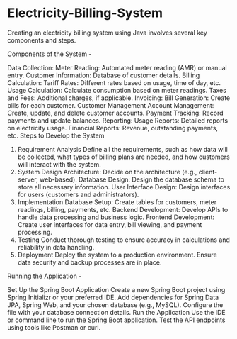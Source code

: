 # Electricity-Billing-System
Creating an electricity billing system using Java involves several key components and steps.

Components of the System -

Data Collection:
Meter Reading: Automated meter reading (AMR) or manual entry.
Customer Information: Database of customer details.
Billing Calculation:
Tariff Rates: Different rates based on usage, time of day, etc.
Usage Calculation: Calculate consumption based on meter readings.
Taxes and Fees: Additional charges, if applicable.
Invoicing:
Bill Generation: Create bills for each customer.
Customer Management
Account Management: Create, update, and delete customer accounts.
Payment Tracking: Record payments and update balances.
Reporting:
Usage Reports: Detailed reports on electricity usage.
Financial Reports: Revenue, outstanding payments, etc.
Steps to Develop the System
1. Requirement Analysis
Define all the requirements, such as how data will be collected, what types of billing plans are needed, and how customers will interact with the system.
2. System Design
Architecture: Decide on the architecture (e.g., client-server, web-based).
Database Design: Design the database schema to store all necessary information.
User Interface Design: Design interfaces for users (customers and administrators).
3. Implementation
Database Setup: Create tables for customers, meter readings, billing, payments, etc.
Backend Development: Develop APIs to handle data processing and business logic.
Frontend Development: Create user interfaces for data entry, bill viewing, and payment processing.
4. Testing
Conduct thorough testing to ensure accuracy in calculations and reliability in data handling.
5. Deployment
Deploy the system to a production environment.
Ensure data security and backup processes are in place.

Running the Application -

Set Up the Spring Boot Application
Create a new Spring Boot project using Spring Initializr or your preferred IDE.
Add dependencies for Spring Data JPA, Spring Web, and your chosen database (e.g., MySQL).
Configure the file with your database connection details.
Run the Application
Use the IDE or command line to run the Spring Boot application.
Test the API endpoints using tools like Postman or curl.
